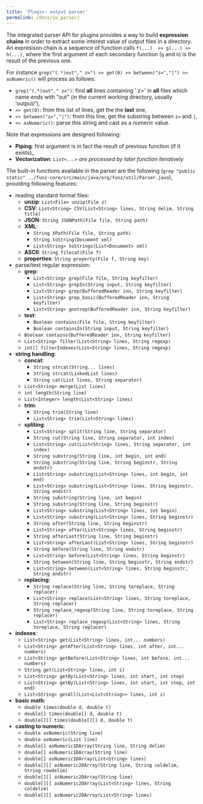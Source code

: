 ```yaml
---
title: 'Plugin: output parser'
permalink: /docs/io_parser/
---
```


The integrated parser API for plugins provides a way to build __expression chains__ in order to extract some interest value of output files in a directory. An expresison chain is a sequence of function calls `f(...)  >> g(...) >> h(...)`, where the first argument of each secondary function (`g` and `h`) is the result of the previous one.


For instance `grep("(.*)out"," z=") >> get(0) >> between("z=","|") >> asNumeric()` will process as follows:

* `grep("(.*)out"," z=")`: find __all__ lines containing ' z=' in __all__ files which name ends with "out" (in the current working directory, usually 'output/'),
* `>> get(0)`: from this list of lines, get the the __last__ one,
* `>> between("z=","|")`: from this line, get the substring between `z=` and `|`,
* `>> asNumeric()`: parse this string and cast as a numeric value.

Note that expressions are designed following: 

* __Piping__: first argument is in fact the result of previous function (if it exists)_
* __Vectorization__: _`List<...>` are processed by later function iteratively_


The built-in functions available in the parser are the following (`grep "public static" ../funz-core/src/main/java/org/funz/util/Parser.java`), providing following features:

* reading standard format files:
  * __unzip__: `List<File> unzip(File z)`
  * __CSV__: `List<String> CSV(List<String> lines, String delim, String title)`
  * __JSON__: `String JSONPath(File file, String path)`
  * __XML__: 
    * `String XPath(File file, String path)`
    * `String toString(Document xml)`
    * `List<String> toStrings(List<Document> xml)`
  * __ASCII__: `String filecat(File f)`
  * __properties__: `String property(File f, String key)`
* parse/test regular expression:
  * __grep__: 
    * `List<String> grep(File file, String keyfilter)`
    * `List<String> grepIn(String input, String keyfilter)`
    * `List<String> grep(BufferedReader inn, String keyfilter)`
    * `List<String> grep_basic(BufferedReader inn, String keyfilter)`
    * `List<String> gnotrep(BufferedReader inn, String keyfilter)`
   * __test__:
     * `Boolean contains(File file, String keyfilter)`
     * `Boolean containsIn(String input, String keyfilter)`
    * `Boolean contains(BufferedReader inn, String keyfilter)`
  * `List<String> filter(List<String> lines, String regexp)`
  * `int[] filterIndexes(List<String> lines, String regexp)`
* __string handling__:
  * __concat__:
    * `String strcat(String... lines)`
    * `String strcat(LinkedList lines)`
    * `String cat(List lines, String separator)`
  * `List<String> merge(List lines)`
  * `int length(String line)`
  * `List<Integer> length(List<String> lines)`
  * __trim__:
    * `String trim(String line)`
    * `List<String> trim(List<String> lines)`
  * __spliting__:
    * `List<String> split(String line, String separator)`
    * `String cut(String line, String separator, int index)`
    * `List<String> cut(List<String> lines, String separator, int index)`
    * `String substring(String line, int begin, int end)`
    * `String substring(String line, String beginstr, String endstr)`
    * `List<String> substring(List<String> lines, int begin, int end)`
    * `List<String> substring(List<String> lines, String beginstr, String endstr)`
    * `String substring(String line, int begin)`
    * `String substring(String line, String beginstr)`
    * `List<String> substring(List<String> lines, int begin)`
    * `List<String> substring(List<String> lines, String beginstr)`
    * `String after(String line, String beginstr)`
    * `List<String> after(List<String> lines, String beginstr)`
    * `String afterLast(String line, String beginstr)`
    * `List<String> afterLast(List<String> lines, String beginstr)`
    * `String before(String line, String endstr)`
    * `List<String> before(List<String> lines, String beginstr)`
    * `String between(String line, String beginstr, String endstr)`
    * `List<String> between(List<String> lines, String beginstr, String endstr)`
  * __replacing__:
    * `String replace(String line, String toreplace, String replacer)`
    * `List<String> replace(List<String> lines, String toreplace, String replacer)`
    * `String replace_regexp(String line, String toreplace, String replacer)`
    * `List<String> replace_regexp(List<String> lines, String toreplace, String replacer)`
* __indexes__:
  * `List<String> get(List<String> lines, int... numbers)`
  * `List<String> getAfter(List<String> lines, int after, int... numbers)`
  * `List<String> getBefore(List<String> lines, int before, int... numbers)`
  * `String get(List<String> lines, int i)`
  * `List<String> getBy(List<String> lines, int start, int step)`
  * `List<String> getBy(List<String> lines, int start, int step, int end)`
  * `List<String> getAll(List<List<String>> lines, int i)`
* __basic math__:  
  * `double times(double d, double t)`
  * `double[] times(double[] d, double t)`
  * `double[][] times(double[][] d, double t)`
* __casting to numeric__:
  * `double asNumeric(String line)`
  * `double asNumeric(List line)`
  * `double[] asNumeric1DArray(String line, String delim)`
  * `double[] asNumeric1DArray(String line)`
  * `double[] asNumeric1DArray(List<String> lines)`
  * `double[][] asNumeric2DArray(String line, String coldelim, String rowdelim)`
  * `double[][] asNumeric2DArray(String line)`
  * `double[][] asNumeric2DArray(List<String> lines, String coldelim)`
  * `double[][] asNumeric2DArray(List<String> lines)`